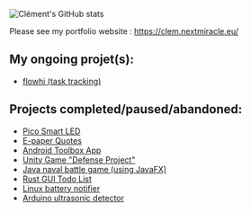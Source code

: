 ![Clément's GitHub stats](https://github-readme-stats.vercel.app/api?username=clempera&count_private=true&show_icons=true&theme=gruvbox)

Please see my portfolio website : https://clem.nextmiracle.eu/

## My ongoing projet(s):
- [flowhi (task tracking)](https://github.com/ClemPera/flowhi)

## Projects completed/paused/abandoned: 
- [Pico Smart LED](https://github.com/ClemPera/pico_smart_led)
- [E-paper Quotes](https://github.com/ClemPera/Quotes-e-paper-PicoW)
- [Android Toolbox App](https://github.com/ClemPera/TTime)
- [Unity Game "Defense Project" ](https://github.com/ClemPera/Defense-project)
- [Java naval battle game (using JavaFX)](https://github.com/ClemPera/BatailleNavale-JavaFx)
- [Rust GUI Todo List](https://github.com/ClemPera/Simple-Todo-List-GUI)
- [Linux battery notifier](https://github.com/ClemPera/Battery-life-saver-Linux-X-80-20-Or-40)
- [Arduino ultrasonic detector](https://github.com/ClemPera/Arduino-ultrasonic-led)

<!--
**ClemPera/clempera** is a ✨ _special_ ✨ repository because its `README.md` (this file) appears on your GitHub profile.

Here are some ideas to get you started:

- 🔭 I’m currently working on ...
- 🌱 I’m currently learning ...
- 👯 I’m looking to collaborate on ...
- 🤔 I’m looking for help with ...
- 💬 Ask me about ...
- 📫 How to reach me: ...
- 😄 Pronouns: ...
- ⚡ Fun fact: ...
-->
